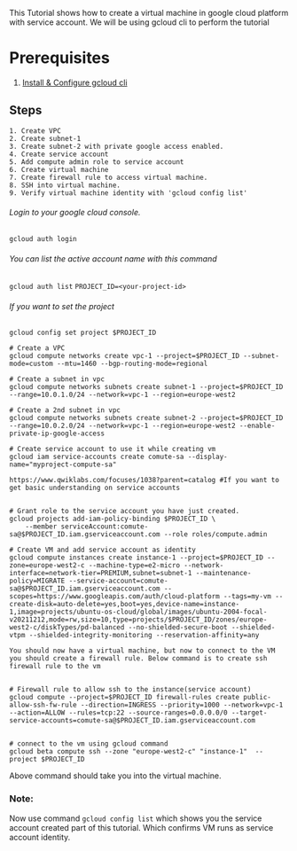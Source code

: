 This Tutorial shows how to create a virtual machine in google cloud platform with service account. We will be using gcloud cli to 
perform the tutorial

# Prerequisites

1. [Install & Configure gcloud cli](https://cloud.google.com/sdk/docs/install)


## Steps

```
1. Create VPC 
2. Create subnet-1
3. Create subnet-2 with private google access enabled.
4. Create service account
5. Add compute admin role to service account
6. Create virtual machine
7. Create firewall rule to access virtual machine.
8. SSH into virtual machine.
9. Verify virtual machine identity with 'gcloud config list'
```


###### Login to your google cloud console.
`gcloud auth login`


###### You can list the active account name with this command
`gcloud auth list`
`PROJECT_ID=<your-project-id>`

###### If you want to set the project
`gcloud config set project $PROJECT_ID`

```
# Create a VPC
gcloud compute networks create vpc-1 --project=$PROJECT_ID --subnet-mode=custom --mtu=1460 --bgp-routing-mode=regional

# Create a subnet in vpc
gcloud compute networks subnets create subnet-1 --project=$PROJECT_ID --range=10.0.1.0/24 --network=vpc-1 --region=europe-west2

# Create a 2nd subnet in vpc
gcloud compute networks subnets create subnet-2 --project=$PROJECT_ID --range=10.0.2.0/24 --network=vpc-1 --region=europe-west2 --enable-private-ip-google-access

# Create service account to use it while creating vm
gcloud iam service-accounts create comute-sa --display-name="myproject-compute-sa"

https://www.qwiklabs.com/focuses/1038?parent=catalog #If you want to get basic understanding on service accounts


# Grant role to the service account you have just created.
gcloud projects add-iam-policy-binding $PROJECT_ID \
    --member serviceAccount:comute-sa@$PROJECT_ID.iam.gserviceaccount.com --role roles/compute.admin

# Create VM and add service account as identity
gcloud compute instances create instance-1 --project=$PROJECT_ID --zone=europe-west2-c --machine-type=e2-micro --network-interface=network-tier=PREMIUM,subnet=subnet-1 --maintenance-policy=MIGRATE --service-account=comute-sa@$PROJECT_ID.iam.gserviceaccount.com --scopes=https://www.googleapis.com/auth/cloud-platform --tags=my-vm --create-disk=auto-delete=yes,boot=yes,device-name=instance-1,image=projects/ubuntu-os-cloud/global/images/ubuntu-2004-focal-v20211212,mode=rw,size=10,type=projects/$PROJECT_ID/zones/europe-west2-c/diskTypes/pd-balanced --no-shielded-secure-boot --shielded-vtpm --shielded-integrity-monitoring --reservation-affinity=any

You should now have a virtual machine, but now to connect to the VM you should create a firewall rule. Below command is to create ssh firewall rule to the vm


# Firewall rule to allow ssh to the instance(service account)
gcloud compute --project=$PROJECT_ID firewall-rules create public-allow-ssh-fw-rule --direction=INGRESS --priority=1000 --network=vpc-1 --action=ALLOW --rules=tcp:22 --source-ranges=0.0.0.0/0 --target-service-accounts=comute-sa@$PROJECT_ID.iam.gserviceaccount.com


# connect to the vm using gcloud command
gcloud beta compute ssh --zone "europe-west2-c" "instance-1"  --project $PROJECT_ID
```

Above command should take you into the virtual machine. 

### __Note:__ 
Now use command `gcloud config list` which shows you the service account created part of this tutorial. Which confirms VM runs as service account identity.



